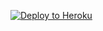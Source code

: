[![Deploy to Heroku](https://www.herokucdn.com/deploy/button.svg)](https://heroku.com/deploy?template=https://github.com/user1463/UCEY-xd)
